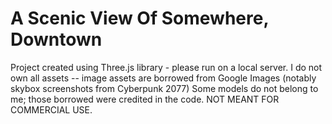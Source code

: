 # A Scenic View Of Somewhere, Downtown
Project created using Three.js library - please run on a local server.
I do not own all assets -- image assets are borrowed from Google Images (notably skybox screenshots from Cyberpunk 2077) 
Some models do not belong to me; those borrowed were credited in the code.
NOT MEANT FOR COMMERCIAL USE.
